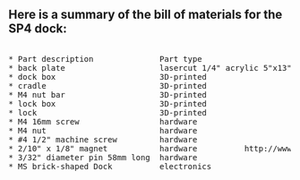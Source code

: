 ## Here is a summary of the bill of materials for the SP4 dock:

<pre>

* Part description              Part type                      Notes                            Quantity
* back plate                    lasercut 1/4" acrylic 5"x13"                                           1
* dock box                      3D-printed                     Print front face down                   1
* cradle                        3D-printed                                                             1
* M4 nut bar                    3D-printed                                                             2
* lock box                      3D-printed                                                             1
* lock                          3D-printed                                                             1
* M4 16mm screw                 hardware                                                               6
* M4 nut                        hardware                                                               6
* #4 1/2" machine screw         hardware                                                               8
* 2/10" x 1/8" magnet           hardware          http://www.kjmagnetics.com/proddetail.asp?prod=DH22  3
* 3/32" diameter pin 58mm long  hardware                      try AceHardware batt insulation hangers  1
* MS brick-shaped Dock          electronics                                                            1

</pre>
